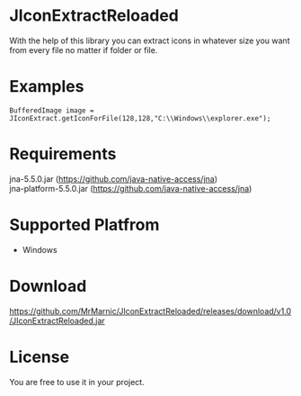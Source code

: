 # JIconExtractReloaded

With the help of this library you can extract icons in whatever size you want from every file no matter if folder or file.

# Examples
```
BufferedImage image = JIconExtract.getIconForFile(128,128,"C:\\Windows\\explorer.exe");
```

# Requirements
jna-5.5.0.jar (https://github.com/java-native-access/jna) \
jna-platform-5.5.0.jar (https://github.com/java-native-access/jna)

# Supported Platfrom
- Windows

# Download
https://github.com/MrMarnic/JIconExtractReloaded/releases/download/v1.0/JIconExtractReloaded.jar

# License
You are free to use it in your project.
